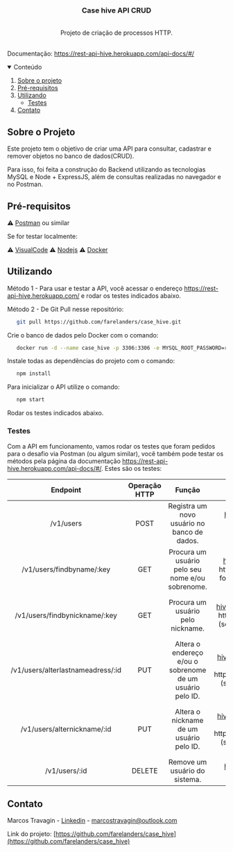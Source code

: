 
  <h3 align="center">Case hive API CRUD</h3>

  <p align="center"><br>
    Projeto de criação de processos HTTP.
      <br><br>


Documentação:
https://rest-api-hive.herokuapp.com/api-docs/#/



<details open="open">
  <summary>Conteúdo</summary>
  <ol>
    <li>
      <a href="#sobre-o-projeto">Sobre o projeto</a>
    </li>
    <li>
      <a href="#pré-requisitos">Pré-requisitos</a>
    </li>
    <li>
      <a href="#utilizando">Utilizando</a>
      <ul>
        <li><a href="#testes">Testes</a></li>
      </ul>
    </li>
    <li><a href="#contato">Contato</a></li>
  </ol>
</details>


## Sobre o Projeto

Este projeto tem o objetivo de criar uma API para consultar,  cadastrar e remover objetos no banco de dados(CRUD).

Para isso, foi feita a construção do Backend utilizando as tecnologias MySQL e Node + ExpressJS, além de consultas realizadas no navegador e no Postman.



## Pré-requisitos

⚠️ [Postman](https://www.postman.com/downloads/) ou similar

Se for testar localmente:

⚠️ [VisualCode](https://code.visualstudio.com/download) 
⚠️ [Nodejs](https://nodejs.org/en/download/) 
⚠️ [Docker](https://docs.docker.com/get-docker/) 



## Utilizando

Método 1 - Para usar e testar a API, você acessar o endereço https://rest-api-hive.herokuapp.com/ e rodar os testes indicados abaixo.

Método 2 - De Git Pull nesse repositório:
```sh
   git pull https://github.com/farelanders/case_hive.git
   ```
Crie o banco de dados pelo Docker com o comando:
```sh
   docker run -d --name case_hive -p 3306:3306 -e MYSQL_ROOT_PASSWORD=root -e MYSQL_DATABASE=case_hive mysql:8.0.25 --default-authentication-plugin=mysql_native_password
   ```
Instale todas as dependências do projeto com o comando:
```sh
   npm install
   ```
Para inicializar o API utilize o comando:
```sh
   npm start
   ```
Rodar os testes indicados abaixo.



### Testes

Com a API em funcionamento, vamos rodar os testes que foram pedidos para o desafio via  Postman (ou algum similar), você também pode testar os métodos pela página da documentação https://rest-api-hive.herokuapp.com/api-docs/#/. Estes são os testes:

|           Endpoint          | Operação HTTP |                           Função                          |                                                                                                            Teste                                                                                                           |                                   Exemplo de Body e/ou parâmetro                                  |
|:---------------------------:|:-------------:|:---------------------------------------------------------:|:--------------------------------------------------------------------------------------------------------------------------------------------------------------------------------------------------------------------------:|:-------------------------------------------------------------------------------------------------:|
| /v1/users                   |      POST     |        Registra um novo usuário no banco de dados.        | https://rest-api-hive.herokuapp.com/v1/users ou https://localhost:3000/v1/users (se for testar localmente) Enviar dados no body por JSON                                                                                   | { "name":"Usuario",  "lastname":"Teste",  "nickname":"Teste",  "address":"Rua Teste",  "bio":"" } |
| /v1/users/findbyname/:key         |      GET      | Procura um usuário pelo seu nome e/ou sobrenome.          | https://rest-api-hive.herokuapp.com/v1/users/findbyname/:key ou https://localhost:3000/v1/users/findbyname/:key (se for testar localmente) Utilize os dados para busca no parâmetro :key                                               |                                               Mickey                                              |
| /v1/users/findbynickname/:key     |      GET      | Procura um usuário pelo nickname.                         | https://rest-api-hive.herokuapp.com/v1/users/findbynickname/:key ou  https://localhost:3000/users/v1/findbynickname/:key (se for testar localmente) Utilize os dados para busca no parâmetro :key                                      |                                                Mic                                                |
| /v1/users/alterlastnameadress/:id |      PUT      | Altera o endereço e/ou o sobrenome de um usuário pelo ID. | https://rest-api-hive.herokuapp.com/v1/users/alterlastnameadress/:id ou  https://localhost:3000/v1/users/alterlastnameadress/:id (se for testar localmente) Utilize um ID registrado no parâmetro :id e enviar dados no body por JSON  | body { "lastname":"novo sobrenome",  "address":"novo endereço" }                                  |
| /v1/users/alternickname/:id       |      PUT      | Altera o nickname de um usuário pelo ID.                  | https://rest-api-hive.herokuapp.com/v1/users/alterlastnameadress/:id ou  https://localhost:3000/v1/users/alterlastnameadress/:id (se for testar localmente) Utilize um ID registrado no parâmetro :id e enviar dados no body por JSON  | body { "nickname":"novo nickname" }                                                               |
| /v1/users/:id               |     DELETE    | Remove um usuário do sistema.                             | https://rest-api-hive.herokuapp.com/v1/users/:id Utilize um ID registrado no parâmetro :id                                                                                                                                 |                                                                                                   |                                                                                            |



  

## Contato


Marcos Travagin - [Linkedin](https://linkedin.com/in/marcos-antonio-travagin-41515985) - marcostravagin@outlook.com 

Link do projeto: [https://github.com/farelanders/case_hive](https://github.com/farelanders/case_hive)

